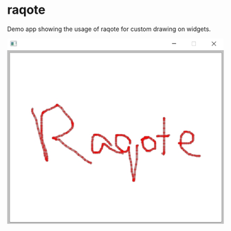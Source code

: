 # raqote
Demo app showing the usage of raqote for custom drawing on widgets.

![alt_test](assets/ex.jpg)
